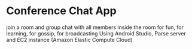 # Conference Chat App
join a room and group chat with all members inside the room 
for fun, for learning, for gossip, for broadcasting 
Using Android Studio, Parse server and EC2 instance (Amazon Elastic Compute Cloud)
